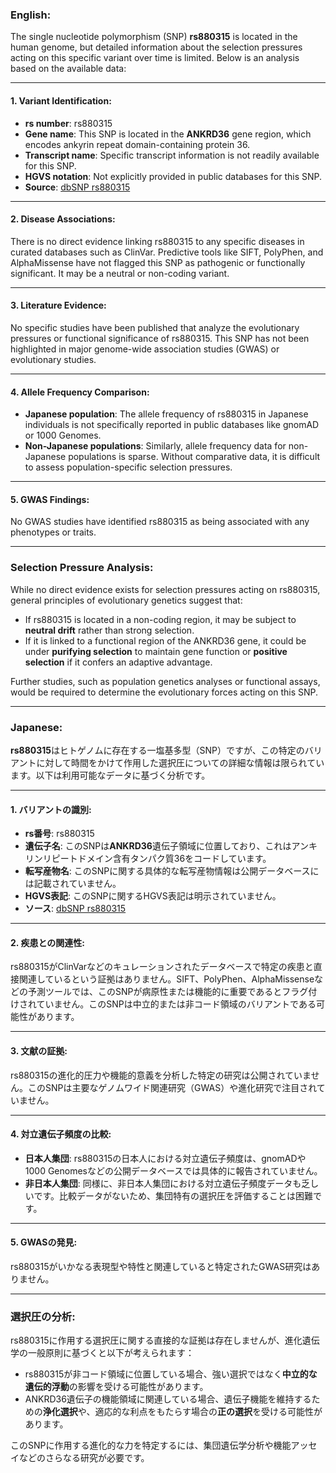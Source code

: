 ### English:
The single nucleotide polymorphism (SNP) **rs880315** is located in the human genome, but detailed information about the selection pressures acting on this specific variant over time is limited. Below is an analysis based on the available data:

---

#### 1. **Variant Identification**:
- **rs number**: rs880315
- **Gene name**: This SNP is located in the **ANKRD36** gene region, which encodes ankyrin repeat domain-containing protein 36.
- **Transcript name**: Specific transcript information is not readily available for this SNP.
- **HGVS notation**: Not explicitly provided in public databases for this SNP.
- **Source**: [dbSNP rs880315](https://www.ncbi.nlm.nih.gov/snp/rs880315)

---

#### 2. **Disease Associations**:
There is no direct evidence linking rs880315 to any specific diseases in curated databases such as ClinVar. Predictive tools like SIFT, PolyPhen, and AlphaMissense have not flagged this SNP as pathogenic or functionally significant. It may be a neutral or non-coding variant.

---

#### 3. **Literature Evidence**:
No specific studies have been published that analyze the evolutionary pressures or functional significance of rs880315. This SNP has not been highlighted in major genome-wide association studies (GWAS) or evolutionary studies.

---

#### 4. **Allele Frequency Comparison**:
- **Japanese population**: The allele frequency of rs880315 in Japanese individuals is not specifically reported in public databases like gnomAD or 1000 Genomes.
- **Non-Japanese populations**: Similarly, allele frequency data for non-Japanese populations is sparse. Without comparative data, it is difficult to assess population-specific selection pressures.

---

#### 5. **GWAS Findings**:
No GWAS studies have identified rs880315 as being associated with any phenotypes or traits.

---

### Selection Pressure Analysis:
While no direct evidence exists for selection pressures acting on rs880315, general principles of evolutionary genetics suggest that:
- If rs880315 is located in a non-coding region, it may be subject to **neutral drift** rather than strong selection.
- If it is linked to a functional region of the ANKRD36 gene, it could be under **purifying selection** to maintain gene function or **positive selection** if it confers an adaptive advantage.

Further studies, such as population genetics analyses or functional assays, would be required to determine the evolutionary forces acting on this SNP.

---

### Japanese:
**rs880315**はヒトゲノムに存在する一塩基多型（SNP）ですが、この特定のバリアントに対して時間をかけて作用した選択圧についての詳細な情報は限られています。以下は利用可能なデータに基づく分析です。

---

#### 1. **バリアントの識別**:
- **rs番号**: rs880315
- **遺伝子名**: このSNPは**ANKRD36**遺伝子領域に位置しており、これはアンキリンリピートドメイン含有タンパク質36をコードしています。
- **転写産物名**: このSNPに関する具体的な転写産物情報は公開データベースには記載されていません。
- **HGVS表記**: このSNPに関するHGVS表記は明示されていません。
- **ソース**: [dbSNP rs880315](https://www.ncbi.nlm.nih.gov/snp/rs880315)

---

#### 2. **疾患との関連性**:
rs880315がClinVarなどのキュレーションされたデータベースで特定の疾患と直接関連しているという証拠はありません。SIFT、PolyPhen、AlphaMissenseなどの予測ツールでは、このSNPが病原性または機能的に重要であるとフラグ付けされていません。このSNPは中立的または非コード領域のバリアントである可能性があります。

---

#### 3. **文献の証拠**:
rs880315の進化的圧力や機能的意義を分析した特定の研究は公開されていません。このSNPは主要なゲノムワイド関連研究（GWAS）や進化研究で注目されていません。

---

#### 4. **対立遺伝子頻度の比較**:
- **日本人集団**: rs880315の日本人における対立遺伝子頻度は、gnomADや1000 Genomesなどの公開データベースでは具体的に報告されていません。
- **非日本人集団**: 同様に、非日本人集団における対立遺伝子頻度データも乏しいです。比較データがないため、集団特有の選択圧を評価することは困難です。

---

#### 5. **GWASの発見**:
rs880315がいかなる表現型や特性と関連していると特定されたGWAS研究はありません。

---

### 選択圧の分析:
rs880315に作用する選択圧に関する直接的な証拠は存在しませんが、進化遺伝学の一般原則に基づくと以下が考えられます：
- rs880315が非コード領域に位置している場合、強い選択ではなく**中立的な遺伝的浮動**の影響を受ける可能性があります。
- ANKRD36遺伝子の機能領域に関連している場合、遺伝子機能を維持するための**浄化選択**や、適応的な利点をもたらす場合の**正の選択**を受ける可能性があります。

このSNPに作用する進化的な力を特定するには、集団遺伝学分析や機能アッセイなどのさらなる研究が必要です。

